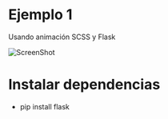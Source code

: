 # Ejemplo 1
Usando animación SCSS y Flask

![ScreenShot](https://github.com/ernestozz/projectos/blob/main/Captura.PNG)


# Instalar dependencias
- pip install flask


